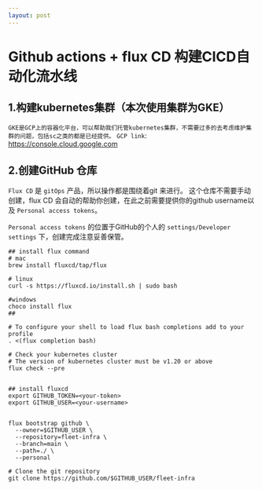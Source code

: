 ```yaml
---
layout: post
---
```


# Github actions + flux CD 构建CICD自动化流水线

## 1.构建kubernetes集群（本次使用集群为GKE）

`GKE是GCP上的容器化平台，可以帮助我们托管kubernetes集群，不需要过多的去考虑维护集群的问题，包括sc之类的都是已经提供。`
`GCP link`: https://console.cloud.google.com

## 2.创建GitHub 仓库

`Flux CD` 是 `gitOps` 产品，所以操作都是围绕着git 来进行。
这个仓库不需要手动创建，flux CD 会自动的帮助你创建，在此之前需要提供你的github username以及 `Personal access tokens`。

`Personal access tokens` 的位置于GitHub的个人的 `settings/Developer settings` 下，创建完成注意妥善保管。

```shell
## install flux command
# mac
brew install fluxcd/tap/flux

# linux
curl -s https://fluxcd.io/install.sh | sudo bash

#windows
choco install flux
##

# To configure your shell to load flux bash completions add to your profile
. <(flux completion bash)

# Check your kubernetes cluster
# The version of kubernetes cluster must be v1.20 or above
flux check --pre


## install fluxcd
export GITHUB_TOKEN=<your-token>
export GITHUB_USER=<your-username>


flux bootstrap github \
  --owner=$GITHUB_USER \
  --repository=fleet-infra \
  --branch=main \
  --path=./ \
  --personal

# Clone the git repository
git clone https://github.com/$GITHUB_USER/fleet-infra
```
